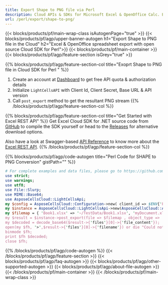 ```yaml
---
title: Export Shape to PNG file via Perl
description: Cloud APIs & SDKs for Microsoft Excel & OpenOffice Calc. Export workbok or interanl object to kinds of format file in the Cloud.
url: /perl/export/shape-to-png/
---
```



{{< blocks/products/pf/main-wrap-class isAutogenPage="true" >}}
{{< blocks/products/pf/agp/upper-banner-autogen h1="Export Shape to PNG file in the Cloud" h2="Excel & OpenOffice spreadsheet export with open source Cloud SDK for Perl">}}
{{< blocks/products/pf/main-container >}}
{{< blocks/products/pf/agp/feature-section isGrey="true" >}}

{{% blocks/products/pf/agp/feature-section-col title="Exoprt Shape to PNG file in Cloud SDK for Perl " %}}
1. Create an account at <a href="https://dashboard.aspose.cloud/">Dashboard</a> to get free API quota & authorization details
1. Initialize ```LightCellsAPI``` with Client Id, Client Secret, Base URL & API version
1. Call ```post_export``` method to get the resultant PNG stream
{{% /blocks/products/pf/agp/feature-section-col %}}

{{% blocks/products/pf/agp/feature-section-col title="Get Started with Excel REST API" %}}
Get Excel Cloud SDK for .NET source code from [GitHub](https://github.com/aspose-cells-cloud/aspose-cells-cloud-perl) to compile the SDK yourself or head to the [Releases](https://github.com/aspose-cells-cloud/aspose-cells-cloud-perl/releases) for alternative download options. 

Also have a look at Swagger-based [API Reference](https://apireference.aspose.cloud/cells/#/LightCells/PostExport) to know more about the [Excel REST API](https://products.aspose.cloud/cells/curl/).
{{% /blocks/products/pf/agp/feature-section-col %}}

{{% blocks/products/pf/agp/code-autogen title="Perl Code for SHAPE to PNG Conversion" gistPath="" %}}
```perl
# For complete examples and data files, please go to https://github.com/aspose-cells-cloud/aspose-cells-cloud-perl/
use strict;
use warnings;
use utf8; 
use File::Slurp;
use MIME::Base64;
use AsposeCellsCloud::LightCellsApi;
my $config = AsposeCellsCloud::Configuration->new( client_id => $ENV{'ProductClientId'}, client_secret => $ENV{'ProductClientSecret'});
my $instance = AsposeCellsCloud::LightCellsApi->new(AsposeCellsCloud::ApiClient->new( $config));
my $filemap = { 'Book1.xlsx' => '~/TestData/Book1.xlsx', 'myDocument.xlsx' => ~/TestData/myDocument.xlsx'};
my $result = $instance->post_export(file => $filemap , object_type => 'shape',format => 'png');
my $decoded = decode_base64($result->{'files'}[0]->{'file_content'});
open(my $fh, '>',$result->{'files'}[0]->{'filename'}) or die "Could not open file!";
binmode $fh;
print $fh $decoded;
close $fh;
```

{{% /blocks/products/pf/agp/code-autogen %}}
{{< /blocks/products/pf/agp/feature-section >}}
{{< blocks/products/pf/agp/faq-autogen >}}
{{< blocks/products/pf/agp/other-supported-autogen >}}
{{< blocks/products/pf/agp/about-file-autogen >}}
{{< /blocks/products/pf/main-container >}}
{{< /blocks/products/pf/main-wrap-class >}}
